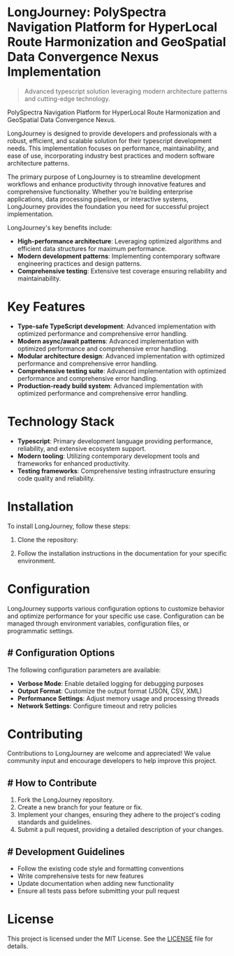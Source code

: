 <!-- fallback_LongJourney_20250805203458_10847 -->

# LongJourney: PolySpectra Navigation Platform for HyperLocal Route Harmonization and GeoSpatial Data Convergence Nexus Implementation
> Advanced typescript solution leveraging modern architecture patterns and cutting-edge technology.

PolySpectra Navigation Platform for HyperLocal Route Harmonization and GeoSpatial Data Convergence Nexus.

LongJourney is designed to provide developers and professionals with a robust, efficient, and scalable solution for their typescript development needs. This implementation focuses on performance, maintainability, and ease of use, incorporating industry best practices and modern software architecture patterns.

The primary purpose of LongJourney is to streamline development workflows and enhance productivity through innovative features and comprehensive functionality. Whether you're building enterprise applications, data processing pipelines, or interactive systems, LongJourney provides the foundation you need for successful project implementation.

LongJourney's key benefits include:

* **High-performance architecture**: Leveraging optimized algorithms and efficient data structures for maximum performance.
* **Modern development patterns**: Implementing contemporary software engineering practices and design patterns.
* **Comprehensive testing**: Extensive test coverage ensuring reliability and maintainability.

# Key Features

* **Type-safe TypeScript development**: Advanced implementation with optimized performance and comprehensive error handling.
* **Modern async/await patterns**: Advanced implementation with optimized performance and comprehensive error handling.
* **Modular architecture design**: Advanced implementation with optimized performance and comprehensive error handling.
* **Comprehensive testing suite**: Advanced implementation with optimized performance and comprehensive error handling.
* **Production-ready build system**: Advanced implementation with optimized performance and comprehensive error handling.

# Technology Stack

* **Typescript**: Primary development language providing performance, reliability, and extensive ecosystem support.
* **Modern tooling**: Utilizing contemporary development tools and frameworks for enhanced productivity.
* **Testing frameworks**: Comprehensive testing infrastructure ensuring code quality and reliability.

# Installation

To install LongJourney, follow these steps:

1. Clone the repository:


2. Follow the installation instructions in the documentation for your specific environment.

# Configuration

LongJourney supports various configuration options to customize behavior and optimize performance for your specific use case. Configuration can be managed through environment variables, configuration files, or programmatic settings.

## # Configuration Options

The following configuration parameters are available:

* **Verbose Mode**: Enable detailed logging for debugging purposes
* **Output Format**: Customize the output format (JSON, CSV, XML)
* **Performance Settings**: Adjust memory usage and processing threads
* **Network Settings**: Configure timeout and retry policies

# Contributing

Contributions to LongJourney are welcome and appreciated! We value community input and encourage developers to help improve this project.

## # How to Contribute

1. Fork the LongJourney repository.
2. Create a new branch for your feature or fix.
3. Implement your changes, ensuring they adhere to the project's coding standards and guidelines.
4. Submit a pull request, providing a detailed description of your changes.

## # Development Guidelines

* Follow the existing code style and formatting conventions
* Write comprehensive tests for new features
* Update documentation when adding new functionality
* Ensure all tests pass before submitting your pull request

# License

This project is licensed under the MIT License. See the [LICENSE](https://github.com/QOZU/LongJourney/blob/main/LICENSE) file for details.
